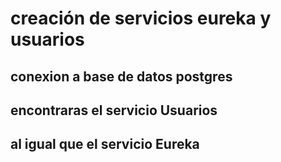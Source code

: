 # creación de servicios eureka y usuarios

## conexion a base de datos postgres
## encontraras el servicio Usuarios
## al igual que el servicio Eureka
